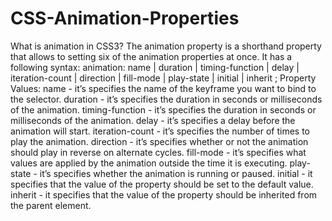 # CSS-Animation-Properties
What is animation in CSS3? The animation property is a shorthand property that allows to setting six of the animation properties at once.  It has a following syntax:  animation: name | duration | timing-function | delay | iteration-count | direction | fill-mode | play-state | initial | inherit ;  Property Values: name - it’s specifies the name of the keyframe you want to bind to the selector.  duration - it’s specifies the duration in seconds or milliseconds of the animation.  timing-function - it’s specifies the duration in seconds or milliseconds of the animation.  delay - it’s specifies a delay before the animation will start.  iteration-count - it’s specifies the number of times to play the animation.  direction - it’s specifies whether or not the animation should play in reverse on alternate cycles.  fill-mode - it’s specifies what values are applied by the animation outside the time it is executing.  play-state - it’s specifies whether the animation is running or paused.  initial - it specifies that the value of the property should be set to the default value.  inherit - it specifies that the value of the property should be inherited from the parent element.
